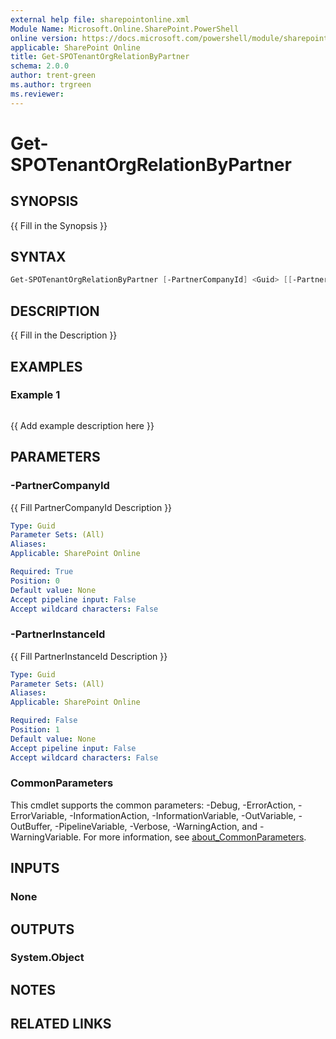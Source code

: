 ```yaml
---
external help file: sharepointonline.xml
Module Name: Microsoft.Online.SharePoint.PowerShell
online version: https://docs.microsoft.com/powershell/module/sharepoint-online/Get-SPOTenantOrgRelationByPartner
applicable: SharePoint Online
title: Get-SPOTenantOrgRelationByPartner
schema: 2.0.0
author: trent-green
ms.author: trgreen
ms.reviewer:
---
```



# Get-SPOTenantOrgRelationByPartner

## SYNOPSIS

{{ Fill in the Synopsis }}

## SYNTAX

```powershell
Get-SPOTenantOrgRelationByPartner [-PartnerCompanyId] <Guid> [[-PartnerInstanceId] <Guid>] [<CommonParameters>]
```

## DESCRIPTION

{{ Fill in the Description }}

## EXAMPLES

### Example 1

```powershell

```

{{ Add example description here }}

## PARAMETERS

### -PartnerCompanyId

{{ Fill PartnerCompanyId Description }}

```yaml
Type: Guid
Parameter Sets: (All)
Aliases:
Applicable: SharePoint Online

Required: True
Position: 0
Default value: None
Accept pipeline input: False
Accept wildcard characters: False
```

### -PartnerInstanceId

{{ Fill PartnerInstanceId Description }}

```yaml
Type: Guid
Parameter Sets: (All)
Aliases:
Applicable: SharePoint Online

Required: False
Position: 1
Default value: None
Accept pipeline input: False
Accept wildcard characters: False
```

### CommonParameters

This cmdlet supports the common parameters: -Debug, -ErrorAction, -ErrorVariable, -InformationAction, -InformationVariable, -OutVariable, -OutBuffer, -PipelineVariable, -Verbose, -WarningAction, and -WarningVariable. For more information, see [about_CommonParameters](http://go.microsoft.com/fwlink/?LinkID=113216).

## INPUTS

### None

## OUTPUTS

### System.Object

## NOTES

## RELATED LINKS
